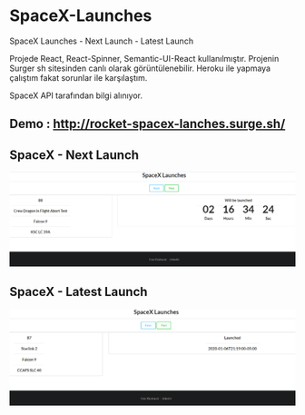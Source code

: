 # SpaceX-Launches
SpaceX Launches - Next Launch - Latest Launch

Projede React, React-Spinner, Semantic-UI-React kullanılmıştır.
Projenin Surger sh sitesinden canlı olarak görüntülenebilir. Heroku ile yapmaya çalıştım fakat sorunlar ile karşılaştım.

SpaceX API tarafından bilgi alınıyor.

## Demo : http://rocket-spacex-lanches.surge.sh/

## SpaceX - Next Launch
![](https://github.com/eraykisabacak/SpaceX-Launches/blob/master/next.png)

## SpaceX - Latest Launch
![](https://github.com/eraykisabacak/SpaceX-Launches/blob/master/past.png)
